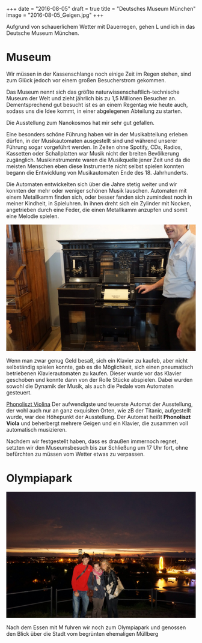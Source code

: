 +++
date = "2016-08-05"
draft = true
title = "Deutsches Museum München"
image = "2016-08-05_Geigen.jpg"
+++

Aufgrund von schauerlichem Wetter mit Dauerregen, 
gehen L und ich in das Deutsche Museum München. 

# Museum
Wir müssen in der Kassenschlange noch einige Zeit
im Regen stehen, sind zum Glück jedoch vor 
einem großen Besucherstrom gekommen.

Das Museum nennt sich das größte naturwissenschaftlich-technische
Museum der Welt und zieht jährlich bis zu 1,5 Millionen Besucher an.
Dementsprechend gut besucht ist es an einem Regentag wie heute auch,
sodass uns die Idee kommt, in einer abgelegenen Abteilung zu starten. 

Die Ausstellung zum Nanokosmos hat mir sehr gut gefallen. 

Eine besonders schöne Führung haben wir in der Musikabteilung 
erleben dürfen, in der Musikautomaten ausgestellt sind und während 
unserer Führung sogar vorgeführt werden. 
In Zeiten ohne Spotify, CDs, Radios, Kassetten oder Schallplatten 
war Musik nicht der breiten Bevölkerung zugänglich. 
Musikinstrumente waren die Musikquelle jener Zeit und da die 
meisten Menschen eben diese Instrumente nicht selbst spielen konnten 
begann die Entwicklung von Musikautomaten Ende des 18. Jahrhunderts. 

Die Automaten entwickelten sich über die Jahre stetig weiter und 
wir konnten der mehr oder weniger schönen Musik lauschen. 
Automaten mit einem Metallkamm finden sich, oder besser fanden 
sich zumindest noch in meiner Kindheit, in Spieluhren. 
In ihnen dreht sich ein Zylinder mit Nocken, angetrieben durch
eine Feder, die einen Metallkamm anzupfen und somit eine Melodie spielen. 

![Klavierautomat](/images/2016-08-05_Klavierautomat.jpg)

Wenn man zwar genug Geld besaß, sich ein 
Klavier zu kaufeb, aber nicht selbständig 
spielen konnte, gab es die Möglichkeit, sich einen pneumatisch betriebenen 
Klavierautomaten zu kaufen. 
Dieser wurde vor das Klavier geschoben und konnte dann von der Rolle Stücke abspielen. 
Dabei wurden sowohl die Dynamik der Musik, 
als auch die Pedale vom Automaten gesteuert.  

[Phonoliszt Violina](/images/2016-08-05_Phonoliszt-Violina.jpg)
Der aufwendigste und teuerste Automat der Ausstellung, der wohl auch 
nur an ganz exquisiten Orten, wie zB der Titanic, aufgestellt wurde, 
war dee Höhepunkt der Ausstellung. Der Automat heißt **Phonoliszt Viola** 
und beherbergt mehrere Geigen und ein Klavier, die zusammen voll automatisch
musizieren. 

Nachdem wir festgestellt haben, dass es draußen immernoch regnet,
setzten wir den Museumsbesuch bis zur Schließung um 17 Uhr fort,
ohne befürchten zu müssen vom Wetter etwas zu verpassen. 

# Olympiapark

![Olympiapark](/images/2016-08-05_Olympiapark.jpg)

Nach dem Essen mit M fuhren wir noch zum 
Olympiapark und genossen den Blick über die Stadt vom begrünten ehemaligen Müllberg

